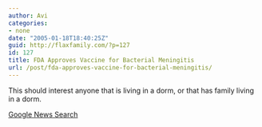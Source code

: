 ```yaml
---
author: Avi
categories:
- none
date: "2005-01-18T18:40:25Z"
guid: http://flaxfamily.com/?p=127
id: 127
title: FDA Approves Vaccine for Bacterial Meningitis
url: /post/fda-approves-vaccine-for-bacterial-meningitis/
---
```

This should interest anyone that is living in a dorm, or that has family living in a dorm.

[Google News Search](http://news.google.com/news?hl=en&edition=us&ie=ascii&q=meningitis)